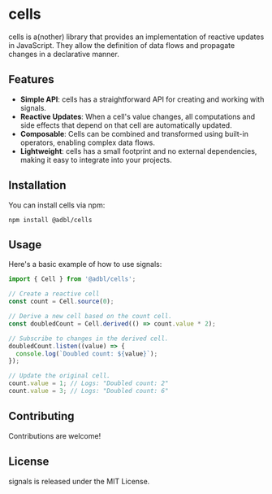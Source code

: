 # cells

cells is a(nother) library that provides an implementation of reactive updates in JavaScript. They allow the definition of data flows and propagate changes in a declarative manner.

## Features

- **Simple API**: cells has a straightforward API for creating and working with signals.
- **Reactive Updates**: When a cell's value changes, all computations and side effects that depend on that cell are automatically updated.
- **Composable**: Cells can be combined and transformed using built-in operators, enabling complex data flows.
- **Lightweight**: cells has a small footprint and no external dependencies, making it easy to integrate into your projects.

## Installation

You can install cells via npm:

```shell
npm install @adbl/cells
```

## Usage

Here's a basic example of how to use signals:

```js
import { Cell } from '@adbl/cells';

// Create a reactive cell
const count = Cell.source(0);

// Derive a new cell based on the count cell.
const doubledCount = Cell.derived(() => count.value * 2);

// Subscribe to changes in the derived cell.
doubledCount.listen((value) => {
  console.log(`Doubled count: ${value}`);
});

// Update the original cell.
count.value = 1; // Logs: "Doubled count: 2"
count.value = 3; // Logs: "Doubled count: 6"
```

## Contributing

Contributions are welcome!

## License

signals is released under the MIT License.
